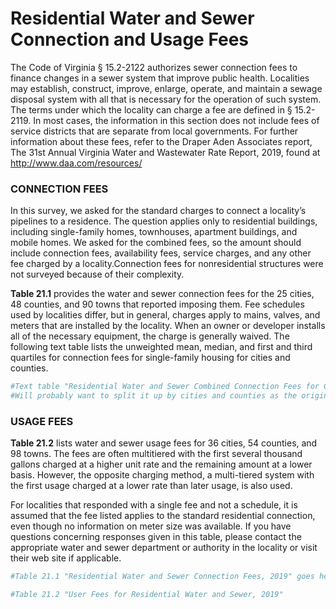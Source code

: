 # Residential Water and Sewer Connection and Usage Fees

The Code of Virginia § 15.2-2122 authorizes sewer connection fees to finance changes in a sewer system that improve public health. Localities may establish, construct, improve, enlarge, operate, and maintain a sewage disposal system with all that is necessary for the operation of such system. The terms under which the locality can charge a fee are defined in § 15.2-2119. In most cases, the information in this section does not include fees of service districts that are separate from local governments.  For further information about these fees, refer to the Draper Aden Associates report, The 31st Annual Virginia Water and Wastewater Rate Report, 2019, found at http://www.daa.com/resources/ 

### CONNECTION FEES
In this survey, we asked for the standard charges to connect  a  locality’s  pipelines  to  a  residence.  The  question  applies  only  to  residential  buildings,  including  single-family  homes,  townhouses,  apartment  buildings,  and  mobile  homes.  We  asked  for  the  combined  fees,  so  the  amount should include connection fees, availability fees, service charges, and any other fee charged by a locality.Connection  fees  for  nonresidential  structures  were  not  surveyed because of their complexity.

**Table  21.1**  provides  the  water  and  sewer  connection  fees for the 25 cities, 48 counties, and 90 towns that reported imposing them. Fee schedules used by localities differ, but in general, charges apply to mains, valves, and meters that are installed by the locality. When an owner or developer installs all of the necessary equipment, the charge is generally waived. The following text table lists the unweighted mean, median, and first and third quartiles for connection fees for single-family housing for cities and counties. 


```r
#Text table "Residential Water and Sewer Combined Connection Fees for Cities and Counties, 2019" goes here 
#Will probably want to split it up by cities and counties as the original has done
```

### USAGE FEES
**Table 21.2** lists water and sewer usage fees for 36 cities, 54 counties, and 98 towns. The fees are often multitiered with the first several thousand gallons charged at a higher unit rate and the remaining amount at a lower basis. However, the opposite charging method, a multi-tiered system with the first usage charged at a lower rate than later usage, is also used. 

For localities that responded with a single fee and not a schedule, it is assumed that the fee listed applies to the standard residential connection, even though no information on meter size was available. If you have questions concerning responses given in this table, please contact the appropriate water  and  sewer  department  or  authority  in  the  locality  or  visit their web site if applicable. 


```r
#Table 21.1 "Residential Water and Sewer Connection Fees, 2019" goes here

#Table 21.2 "User Fees for Residential Water and Sewer, 2019"
```


